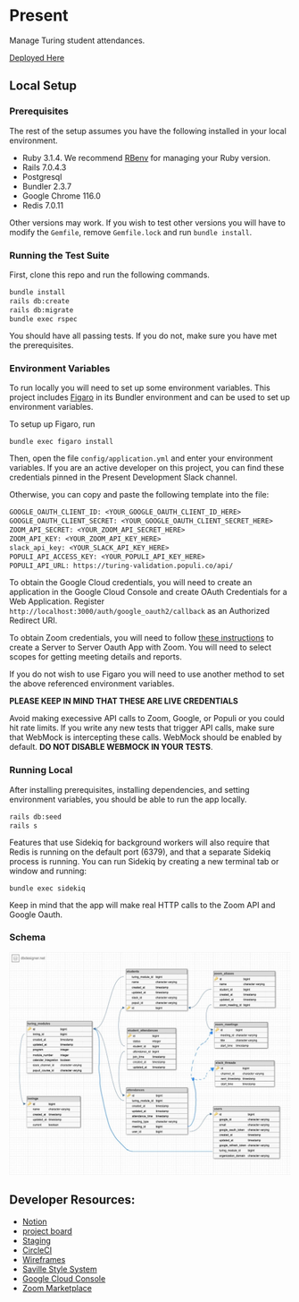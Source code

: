 # Present

Manage Turing student attendances.

[Deployed Here](https://present.turing.edu/)

## Local Setup

### Prerequisites

The rest of the setup assumes you have the following installed in your local environment.

* Ruby 3.1.4. We recommend [RBenv](https://github.com/rbenv/rbenv) for managing your Ruby version.
* Rails 7.0.4.3
* Postgresql
* Bundler 2.3.7
* Google Chrome 116.0
* Redis 7.0.11

Other versions may work. If you wish to test other versions you will have to modify the `Gemfile`, remove `Gemfile.lock` and run `bundle install`.

### Running the Test Suite

First, clone this repo and run the following commands.

```
bundle install
rails db:create
rails db:migrate
bundle exec rspec
```

You should have all passing tests. If you do not, make sure you have met the prerequisites.

### Environment Variables

To run locally you will need to set up some environment variables. This project includes [Figaro](https://github.com/laserlemon/figaro) in its Bundler environment and can be used to set up environment variables.

To setup up Figaro, run

```
bundle exec figaro install
```

Then, open the file `config/application.yml` and enter your environment variables. If you are an active developer on this project, you can find these credentials pinned in the Present Development Slack channel.

Otherwise, you can copy and paste the following template into the file:

```
GOOGLE_OAUTH_CLIENT_ID: <YOUR_GOOGLE_OAUTH_CLIENT_ID_HERE>
GOOGLE_OAUTH_CLIENT_SECRET: <YOUR_GOOGLE_OAUTH_CLIENT_SECRET_HERE>
ZOOM_API_SECRET: <YOUR_ZOOM_API_SECRET_HERE>
ZOOM_API_KEY: <YOUR_ZOOM_API_KEY_HERE>
slack_api_key: <YOUR_SLACK_API_KEY_HERE>
POPULI_API_ACCESS_KEY: <YOUR_POPULI_API_KEY_HERE>
POPULI_API_URL: https://turing-validation.populi.co/api/
```

To obtain the Google Cloud credentials, you will need to create an application in the Google Cloud Console and create OAuth Credentials for a Web Application. Register `http://localhost:3000/auth/google_oauth2/callback` as an Authorized Redirect URI.

To obtain Zoom credentials, you will need to follow [these instructions](https://marketplace.zoom.us/docs/guides/build/server-to-server-oauth-app/#create-a-server-to-server-oauth-app) to create a Server to Server Oauth App with Zoom. You will need to select scopes for getting meeting details and reports.

If you do not wish to use Figaro you will need to use another method to set the above referenced environment variables.

**PLEASE KEEP IN MIND THAT THESE ARE LIVE CREDENTIALS**

Avoid making execessive API calls to Zoom, Google, or Populi or you could hit rate limits. If you write any new tests that trigger API calls, make sure that WebMock is intercepting these calls. WebMock should be enabled by default. **DO NOT DISABLE WEBMOCK IN YOUR TESTS**.

### Running Local

After installing prerequisites, installing dependencies, and setting environment variables, you should be able to run the app locally.

```
rails db:seed
rails s
```

Features that use Sidekiq for background workers will also require that Redis is running on the default port (6379), and that a separate Sidekiq process is running. You can run Sidekiq by creating a new terminal tab or window and running:

```
bundle exec sidekiq
```

Keep in mind that the app will make real HTTP calls to the Zoom API and Google Oauth.

### Schema

![Schema](./doc/schema.jpg)


## Developer Resources:

* [Notion](https://www.notion.so/turingschool/Present-7a7ae18ee4044e4dbd18303f9fdeb20e)
* [project board](https://www.notion.so/e2903cbd009d45329a9324d83cfb44ec?v=72ee4cad35ab44cab4b41c712e7b8dd0)
* [Staging](https://present-staging.turing.edu/)
* [CircleCI](https://app.circleci.com/pipelines/github/turingschool/present?filter=all)
* [Wireframes](https://miro.com/app/board/o9J_luclx_c=/)
* [Saville Style System](https://savile.turing.edu/)
* [Google Cloud Console](https://console.cloud.google.com/apis/dashboard?project=present-334418)
* [Zoom Marketplace](https://marketplace.zoom.us/)

